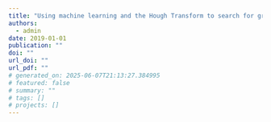 ```yaml
---
title: "Using machine learning and the Hough Transform to search for gravitational waves due to r-mode emission by isolated neutron stars"
authors:
  - admin
date: 2019-01-01
publication: ""
doi: ""
url_doi: ""
url_pdf: ""
# generated_on: 2025-06-07T21:13:27.384995
# featured: false
# summary: ""
# tags: []
# projects: []
---
```

